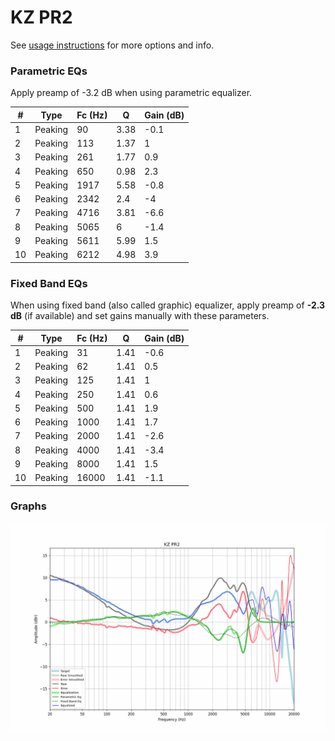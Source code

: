 # KZ PR2
See [usage instructions](https://github.com/jaakkopasanen/AutoEq#usage) for more options and info.

### Parametric EQs
Apply preamp of -3.2 dB when using parametric equalizer.

|   # | Type    |   Fc (Hz) |    Q |   Gain (dB) |
|-----|---------|-----------|------|-------------|
|   1 | Peaking |        90 | 3.38 |        -0.1 |
|   2 | Peaking |       113 | 1.37 |         1   |
|   3 | Peaking |       261 | 1.77 |         0.9 |
|   4 | Peaking |       650 | 0.98 |         2.3 |
|   5 | Peaking |      1917 | 5.58 |        -0.8 |
|   6 | Peaking |      2342 | 2.4  |        -4   |
|   7 | Peaking |      4716 | 3.81 |        -6.6 |
|   8 | Peaking |      5065 | 6    |        -1.4 |
|   9 | Peaking |      5611 | 5.99 |         1.5 |
|  10 | Peaking |      6212 | 4.98 |         3.9 |

### Fixed Band EQs
When using fixed band (also called graphic) equalizer, apply preamp of **-2.3 dB** (if available) and set gains manually with these parameters.

|   # | Type    |   Fc (Hz) |    Q |   Gain (dB) |
|-----|---------|-----------|------|-------------|
|   1 | Peaking |        31 | 1.41 |        -0.6 |
|   2 | Peaking |        62 | 1.41 |         0.5 |
|   3 | Peaking |       125 | 1.41 |         1   |
|   4 | Peaking |       250 | 1.41 |         0.6 |
|   5 | Peaking |       500 | 1.41 |         1.9 |
|   6 | Peaking |      1000 | 1.41 |         1.7 |
|   7 | Peaking |      2000 | 1.41 |        -2.6 |
|   8 | Peaking |      4000 | 1.41 |        -3.4 |
|   9 | Peaking |      8000 | 1.41 |         1.5 |
|  10 | Peaking |     16000 | 1.41 |        -1.1 |

### Graphs
![](./KZ%20PR2.png)
